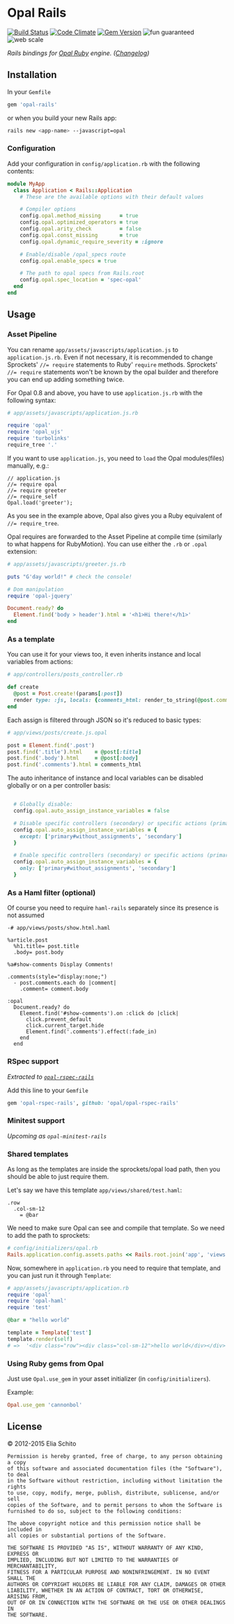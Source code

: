 # Opal Rails

[![Build Status](https://secure.travis-ci.org/opal/opal-rails.svg)](http://travis-ci.org/opal/opal-rails)
[![Code Climate](https://img.shields.io/codeclimate/github/opal/opal-rails.svg)](https://codeclimate.com/github/opal/opal-rails)
[![Gem Version](https://badge.fury.io/rb/opal-rails.svg)](http://badge.fury.io/rb/opal-rails)
![fun guaranteed](https://img.shields.io/badge/fun-guaranteed-brightgreen.svg)
![web scale](http://img.shields.io/badge/webscale-over%209000-green.svg)

_Rails bindings for [Opal Ruby](http://opalrb.org) engine. ([Changelog](https://github.com/opal/opal-rails/blob/master/CHANGELOG.md))_



## Installation

In your `Gemfile`

```ruby
gem 'opal-rails'
```

or when you build your new Rails app:

```bash
rails new <app-name> --javascript=opal
```


### Configuration

Add your configuration in `config/application.rb` with the following contents:

```ruby
module MyApp
  class Application < Rails::Application
    # These are the available options with their default values

    # Compiler options
    config.opal.method_missing      = true
    config.opal.optimized_operators = true
    config.opal.arity_check         = false
    config.opal.const_missing       = true
    config.opal.dynamic_require_severity = :ignore

    # Enable/disable /opal_specs route
    config.opal.enable_specs = true

    # The path to opal specs from Rails.root
    config.opal.spec_location = 'spec-opal'
  end
end
```


## Usage


### Asset Pipeline

You can rename `app/assets/javascripts/application.js` to `application.js.rb`. Even if not necessary, it is recommended to change Sprockets' `//= require` statements to Ruby' `require` methods.
Sprockets' `//= require` statements won't be known by the opal builder and therefore you can end up adding something twice.

For Opal 0.8 and above, you have to use `application.js.rb` with the following syntax:

```ruby
# app/assets/javascripts/application.js.rb

require 'opal'
require 'opal_ujs'
require 'turbolinks'
require_tree '.'
```

If you want to use `application.js`, you need to `load` the Opal modules(files) manually, e.g.:

```
// application.js
//= require opal
//= require greeter
//= require_self
Opal.load('greeter');
```

As you see in the example above, Opal also gives you a Ruby equivalent of `//= require_tree`.

Opal requires are forwarded to the Asset Pipeline at compile time (similarly to what happens for RubyMotion). You can use either the `.rb` or `.opal` extension:

```ruby
# app/assets/javascripts/greeter.js.rb

puts "G'day world!" # check the console!

# Dom manipulation
require 'opal-jquery'

Document.ready? do
  Element.find('body > header').html = '<h1>Hi there!</h1>'
end
```




### As a template

You can use it for your views too, it even inherits instance and local variables from actions:

```ruby
# app/controllers/posts_controller.rb

def create
  @post = Post.create!(params[:post])
  render type: :js, locals: {comments_html: render_to_string(@post.comments)}
end
```

Each assign is filtered through JSON so it's reduced to basic types:

```ruby
# app/views/posts/create.js.opal

post = Element.find('.post')
post.find('.title').html    = @post[:title]
post.find('.body').html     = @post[:body]
post.find('.comments').html = comments_html
```

The auto inheritance of instance and local variables can be disabled globally or on a per controller basis:

```ruby

  # Globally disable:
  config.opal.auto_assign_instance_variables = false

  # Disable specific controllers (secondary) or specific actions (primary#without_assignments)
  config.opal.auto_assign_instance_variables = {
    except: ['primary#without_assignments', 'secondary']
  }

  # Enable specific controllers (secondary) or specific actions (primary#without_assignments)
  config.opal.auto_assign_instance_variables = {
    only: ['primary#without_assignments', 'secondary']
  }

```

### As a Haml filter (optional)

Of course you need to require `haml-rails` separately since its presence is not assumed

```haml
-# app/views/posts/show.html.haml

%article.post
  %h1.title= post.title
  .body= post.body

%a#show-comments Display Comments!

.comments(style="display:none;")
  - post.comments.each do |comment|
    .comment= comment.body

:opal
  Document.ready? do
    Element.find('#show-comments').on :click do |click|
      click.prevent_default
      click.current_target.hide
      Element.find('.comments').effect(:fade_in)
    end
  end

```


### RSpec support

_Extracted to [`opal-rspec-rails`](https://github.com/opal/opal-rspec-rails)_

Add this line to your `Gemfile`

```ruby
gem 'opal-rspec-rails', github: 'opal/opal-rspec-rails'
```

### Minitest support

_Upcoming as `opal-minitest-rails`_


### Shared templates

As long as the templates are inside the sprockets/opal load path, then you should be able to just require them.

Let's say we have this template `app/views/shared/test.haml`:

```haml
.row
  .col-sm-12
    = @bar
```

We need to make sure Opal can see and compile that template. So we need to add the path to sprockets:

```ruby
# config/initializers/opal.rb
Rails.application.config.assets.paths << Rails.root.join('app', 'views', 'shared').to_s
```

Now, somewhere in `application.rb` you need to require that template, and you can just run it through `Template`:

```ruby
# app/assets/javascripts/application.rb
require 'opal'
require 'opal-haml'
require 'test'

@bar = "hello world"

template = Template['test']
template.render(self)
# =>  '<div class="row"><div class="col-sm-12">hello world</div></div>'
```


### Using Ruby gems from Opal

Just use `Opal.use_gem` in your asset initializer (in `config/initializers`).

Example:

```ruby
Opal.use_gem 'cannonbol'
```



## License

© 2012-2015 Elia Schito

    Permission is hereby granted, free of charge, to any person obtaining a copy
    of this software and associated documentation files (the "Software"), to deal
    in the Software without restriction, including without limitation the rights
    to use, copy, modify, merge, publish, distribute, sublicense, and/or sell
    copies of the Software, and to permit persons to whom the Software is
    furnished to do so, subject to the following conditions:

    The above copyright notice and this permission notice shall be included in
    all copies or substantial portions of the Software.

    THE SOFTWARE IS PROVIDED "AS IS", WITHOUT WARRANTY OF ANY KIND, EXPRESS OR
    IMPLIED, INCLUDING BUT NOT LIMITED TO THE WARRANTIES OF MERCHANTABILITY,
    FITNESS FOR A PARTICULAR PURPOSE AND NONINFRINGEMENT. IN NO EVENT SHALL THE
    AUTHORS OR COPYRIGHT HOLDERS BE LIABLE FOR ANY CLAIM, DAMAGES OR OTHER
    LIABILITY, WHETHER IN AN ACTION OF CONTRACT, TORT OR OTHERWISE, ARISING FROM,
    OUT OF OR IN CONNECTION WITH THE SOFTWARE OR THE USE OR OTHER DEALINGS IN
    THE SOFTWARE.
